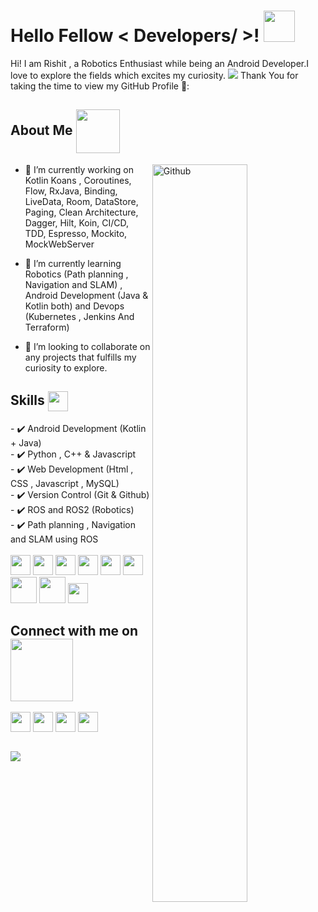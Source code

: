
<h1> Hello Fellow < Developers/ >! <img src = "https://raw.githubusercontent.com/MartinHeinz/MartinHeinz/master/wave.gif" width = 50px> </h1>
Hi! I am Rishit , a Robotics Enthusiast while being an Android Developer.I love to explore the fields which excites my curiosity.
<img src="https://media.giphy.com/media/3pTZ5pUYLUHh6/giphy.gif">
Thank You for taking the time to view my GitHub Profile 🙂: 
  
<h2> About Me <img width ='70px' align='center' src ='https://media.tenor.com/images/961415eb6dae57b4cebca656617398a9/tenor.gif'></h2>
<img width="55%" align="right" alt="Github" src="https://raw.githubusercontent.com/mkhairi/undraw/master/vendor/assets/images/undraw/artificial_intelligence.svg" />

- 🔭 I’m currently working on Kotlin Koans , Coroutines, Flow, RxJava, Binding, LiveData, Room, DataStore, Paging, Clean Architecture, Dagger, Hilt, Koin, CI/CD, TDD, Espresso, Mockito, MockWebServer

- 🌱 I’m currently learning Robotics (Path planning , Navigation and SLAM) , Android Development (Java & Kotlin both) and Devops (Kubernetes , Jenkins And Terraform) 

- 👯 I’m looking to collaborate on any projects that fulfills my curiosity to explore.

<h2> Skills <img align='center' src = "https://media2.giphy.com/media/QssGEmpkyEOhBCb7e1/giphy.gif?cid=ecf05e47a0n3gi1bfqntqmob8g9aid1oyj2wr3ds3mg700bl&rid=giphy.gif" width = 32px> </h2>
- ✔️ Android Development (Kotlin + Java)<br> 
- ✔️ Python , C++ & Javascript <br> 
- ✔️ Web Development (Html , CSS , Javascript , MySQL) <br> 
- ✔️ Version Control (Git & Github) <br> 
- ✔️ ROS and ROS2 (Robotics)<br> 
- ✔️ Path planning , Navigation and SLAM using ROS <br> 
  <br>
  <div> 
    <img width = '32px'  src="https://cdn.worldvectorlogo.com/logos/kotlin-1.svg"/> 
    <img width = '32px'  src="https://cdn.worldvectorlogo.com/logos/c.svg"/>
    <img width = '32px'  src="https://cdn.worldvectorlogo.com/logos/python-5.svg"/> 
    <img width = '32px'  src="https://cdn.worldvectorlogo.com/logos/logo-javascript.svg"/>
    <img width = '32px'  src="https://cdn.worldvectorlogo.com/logos/java-14.svg"/> 
    <img width = '32px'  src="https://cdn.worldvectorlogo.com/logos/android.svg"/>
    <img width = '42px'  src="https://cdn.worldvectorlogo.com/logos/git.svg"/>
    <img width = '42px'  src="https://cdn.worldvectorlogo.com/logos/arduino.svg"/>
    <img width = '32px'  src="https://cdn.worldvectorlogo.com/logos/raspberry-pi.svg"/>  
  </div>


<h2> Connect with me on<img align='center' src='https://raw.githubusercontent.com/ShahriarShafin/ShahriarShafin/main/Assets/handshake.gif' width="100px"> </h2>
<a href = 'https://www.linkedin.com/in/awasthirishit'> <img width = '32px' align= 'center' src="https://cdn.worldvectorlogo.com/logos/linkedin-icon-1.svg"/></a> 
<a href = 'https://www.twitter.com/awasthirishit'> <img width = '32px' align= 'center' src="https://cdn.worldvectorlogo.com/logos/twitter-6.svg"/></a> 
<a href = 'https://www.github.com/awasthirishit'> <img width = '32px' align= 'center' src="https://cdn.worldvectorlogo.com/logos/github-icon-1.svg"/></a> 
<a href = 'https://www.instagram.com/awasthirishit'> <img width = '32px' align= 'center' src="https://cdn.worldvectorlogo.com/logos/instagram-glyph-1.svg"/></a> 
<br><br>

![](https://komarev.com/ghpvc/?username=awasthirishit&color=brightgreen)
